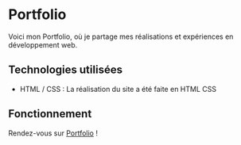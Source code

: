 # Portfolio

Voici mon Portfolio, où je partage mes réalisations et expériences en développement web.

## Technologies utilisées

- HTML / CSS : La réalisation du site a été faite en HTML CSS

## Fonctionnement

Rendez-vous sur [Portfolio](https://lucas-srz.github.io/Portfolio/#pro) !
